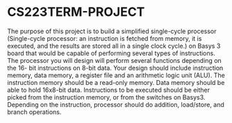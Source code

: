 # CS223TERM-PROJECT
The purpose of this project is to build a simplified single-cycle processor (Single-cycle processor: an instruction is fetched from memory, it is executed, and the results are stored all in a single clock cycle.) on Basys 3 board that would be capable of performing several types of instructions. The processor you will design will perform several functions depending on the 16- bit instructions on 8-bit data. Your design should include instruction memory, data memory, a register file and an arithmetic logic unit (ALU). The instruction memory should be a read-only memory. Data memory should be able to hold 16x8-bit data. Instructions to be executed should be either picked from the instruction memory, or from the switches on Basys3. Depending on the instruction, processor should do addition, load/store, and branch operations.
